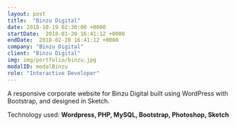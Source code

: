 ```yaml
---
layout: post
title:  "Binzu Digital"
date: 2018-10-19 02:30:00 +0000
startDate:  2018-01-20 16:41:12 +0000
endDate:  2018-02-20 16:41:12 +0000
company: "Binzu Digital"
client: "Binzu Digital"
img: img/portfolio/binzu.jpg
modalID: modalBinzu
role: "Interactive Developer"
---
```

A responsive corporate website for Binzu Digital built using WordPress with Bootstrap, and designed in Sketch.

Technology used: **Wordpress, PHP, MySQL, Bootstrap, Photoshop, Sketch**
